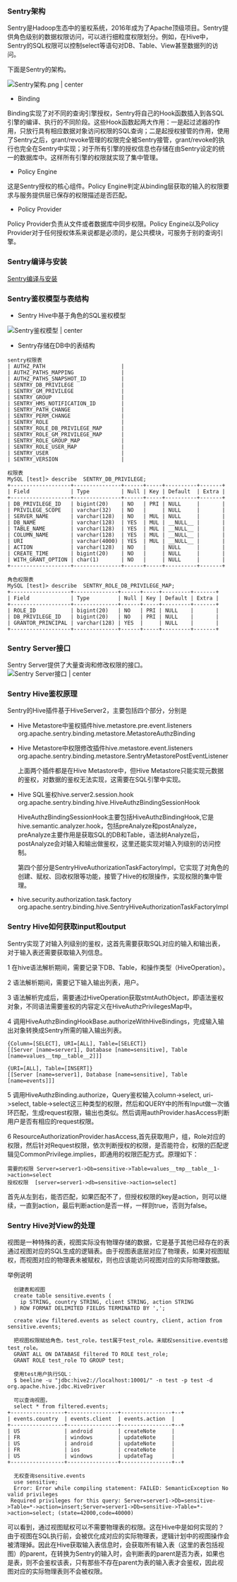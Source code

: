 
### Sentry架构

Sentry是Hadoop生态中的鉴权系统，2016年成为了Apache顶级项目。Sentry提供角色级别的数据权限访问，可以进行细粒度权限划分。例如，在Hive中，Sentry的SQL权限可以控制select等语句对DB、Table、View甚至数据列的访问。

下面是Sentry的架构。

![Sentry架构.png | center](Sentry_1.png)

* Binding

Binding实现了对不同的查询引擎授权，Sentry将自己的Hook函数插入到各SQL引擎的编译、执行的不同阶段。这些Hook函数起两大作用：一是起过滤器的作用，只放行具有相应数据对象访问权限的SQL查询；二是起授权接管的作用，使用了Sentry之后，grant/revoke管理的权限完全被Sentry接管，grant/revoke的执行也完全在Sentry中实现；对于所有引擎的授权信息也存储在由Sentry设定的统一的数据库中。这样所有引擎的权限就实现了集中管理。

* Policy Engine

这是Sentry授权的核心组件。Policy Engine判定从binding层获取的输入的权限要求与服务提供层已保存的权限描述是否匹配。

* Policy Provider

Policy Provider负责从文件或者数据库中同步权限。Policy Engine以及Policy Provider对于任何授权体系来说都是必须的，是公共模块，可服务于别的查询引擎。

### Sentry编译与安装

[Sentry编译与安装](Sentry编译与安装.md)

### Sentry鉴权模型与表结构
* Sentry Hive中基于角色的SQL鉴权模型

![Sentry鉴权模型 | center](Sentry_2.png)

* Sentry存储在DB中的表结构

```
sentry权限表
| AUTHZ_PATH                        |
| AUTHZ_PATHS_MAPPING               |
| AUTHZ_PATHS_SNAPSHOT_ID           |
| SENTRY_DB_PRIVILEGE               |
| SENTRY_GM_PRIVILEGE               |
| SENTRY_GROUP                      |
| SENTRY_HMS_NOTIFICATION_ID        |
| SENTRY_PATH_CHANGE                |
| SENTRY_PERM_CHANGE                |
| SENTRY_ROLE                       |
| SENTRY_ROLE_DB_PRIVILEGE_MAP      |
| SENTRY_ROLE_GM_PRIVILEGE_MAP      |
| SENTRY_ROLE_GROUP_MAP             |
| SENTRY_ROLE_USER_MAP              |
| SENTRY_USER                       |
| SENTRY_VERSION                    |

权限表
MySQL [test]> describe  SENTRY_DB_PRIVILEGE;
+-------------------+---------------+------+-----+----------+-------+
| Field             | Type          | Null | Key | Default  | Extra |
+-------------------+---------------+------+-----+----------+-------+
| DB_PRIVILEGE_ID   | bigint(20)    | NO   | PRI | NULL     |       |
| PRIVILEGE_SCOPE   | varchar(32)   | NO   |     | NULL     |       |
| SERVER_NAME       | varchar(128)  | NO   | MUL | NULL     |       |
| DB_NAME           | varchar(128)  | YES  | MUL | __NULL__ |       |
| TABLE_NAME        | varchar(128)  | YES  | MUL | __NULL__ |       |
| COLUMN_NAME       | varchar(128)  | YES  | MUL | __NULL__ |       |
| URI               | varchar(4000) | YES  | MUL | __NULL__ |       |
| ACTION            | varchar(128)  | NO   |     | NULL     |       |
| CREATE_TIME       | bigint(20)    | NO   |     | NULL     |       |
| WITH_GRANT_OPTION | char(1)       | NO   |     | NULL     |       |
+-------------------+---------------+------+-----+----------+-------+

角色权限表
MySQL [test]> describe  SENTRY_ROLE_DB_PRIVILEGE_MAP;
+-------------------+--------------+------+-----+---------+-------+
| Field             | Type         | Null | Key | Default | Extra |
+-------------------+--------------+------+-----+---------+-------+
| ROLE_ID           | bigint(20)   | NO   | PRI | NULL    |       |
| DB_PRIVILEGE_ID   | bigint(20)   | NO   | PRI | NULL    |       |
| GRANTOR_PRINCIPAL | varchar(128) | YES  |     | NULL    |       |
+-------------------+--------------+------+-----+---------+-------+

```
### Sentry Server接口
Sentry Server提供了大量查询和修改权限的接口。
![Sentry Server接口 | center](Sentry_3.png)

### Sentry Hive鉴权原理
Sentry的Hive插件基于HiveServer2，主要包括四个部分，分别是

* Hive Metastore中鉴权插件hive.metastore.pre.event.listeners
org.apache.sentry.binding.metastore.MetastoreAuthzBinding

* Hive Metastore中权限修改插件hive.metastore.event.listeners
org.apache.sentry.binding.metastore.SentryMetastorePostEventListener

  上面两个插件都是在Hive Metastore中，但Hive Metastore只能实现元数据的鉴权，对数据的鉴权无法实现，这需要在SQL引擎中实现。
* Hive SQL鉴权hive.server2.session.hook
org.apache.sentry.binding.hive.HiveAuthzBindingSessionHook

  HiveAuthzBindingSessionHook主要包括HiveAuthzBindingHook,它是hive.semantic.analyzer.hook，包括preAnalyze和postAnalyze，preAnalyze主要作用是获取SQL的DB和Table，语法树Analyze后，postAnalyze会对输入和输出做鉴权，这里还能实现对输入列级别的访问控制。

  第四个部分是SentryHiveAuthorizationTaskFactoryImpl，它实现了对角色的创建、赋权、回收权限等功能，接管了Hive的权限操作，实现权限的集中管理。
* hive.security.authorization.task.factory
org.apache.sentry.binding.hive.SentryHiveAuthorizationTaskFactoryImpl

### Sentry Hive如何获取input和output
Sentry实现了对输入列级别的鉴权，这首先需要获取SQL对应的输入和输出表，对于输入表还需要获取输入列信息。

1 在hive语法解析期间，需要记录下DB、Table，和操作类型（HiveOperation）。

2 语法解析期间，需要记下输入输出列表，用户。

3 语法解析完成后，需要通过HiveOperation获取stmtAuthObject，即语法鉴权对象，不同语法需要鉴权的内容定义在HiveAuthzPrivilegesMap中。

4 调用HiveAuthzBindingHookBase.authorizeWithHiveBindings，完成输入输出对象转换成Sentry所需的输入输出列表。

```
{Column=[SELECT], URI=[ALL], Table=[SELECT]}
[[Server [name=server1], Database [name=sensitive], Table [name=values__tmp__table__2]]]

{URI=[ALL], Table=[INSERT]}
[[Server [name=server1], Database [name=sensitive], Table [name=events]]]
```

5 调用HiveAuthzBinding.authorize，Query鉴权输入column->select, uri->select, table->select这三种类型的权限，然后和QUERY中的所有Input做一次循环匹配，生成request权限，输出也类似。然后调用authProvider.hasAccess判断用户是否有相应的request权限。

6 ResourceAuthorizationProvider.hasAccess,首先获取用户，组，Role对应的权限，然后针对Request权限，依次判断授权的权限，是否能符合，权限的匹配逻辑见CommonPrivilege.implies，即通用的权限匹配方式。原理如下：

```
需要的权限 Server=server1->Db=sensitive->Table=values__tmp__table__1->action=select
授权权限  [server=server1->db=sensitive->action=select]
```
首先从左到右，能否匹配，如果匹配不了，但授权权限的key是action，则可以继续，一直到action，最后判断action是否一样，一样则true，否则为false。


### Sentry Hive对View的处理
视图是一种特殊的表，视图实际没有物理存储的数据，它是基于其他已经存在的表通过视图对应的SQL生成的逻辑表。由于视图表底层对应了物理表，如果对视图赋权，而视图对应的物理表未被赋权，则也应该能访问视图对应的实际物理数据。

举例说明

```
  创建表和视图
  create table sensitive.events (
    ip STRING, country STRING, client STRING, action STRING
  ) ROW FORMAT DELIMITED FIELDS TERMINATED BY ',';

  create view filtered.events as select country, client, action from sensitive.events;

  把视图权限赋给角色，test_role，test属于test_role。未赋权sensitive.events给test_role。
  GRANT ALL ON DATABASE filtered TO ROLE test_role;
  GRANT ROLE test_role TO GROUP test;

  使用test用户执行SQL：
  $ beeline -u "jdbc:hive2://localhost:10001/" -n test -p test -d org.apache.hive.jdbc.HiveDriver

  可以查询视图，
  select * from filtered.events;
+-----------------+----------------+----------------+--+
| events.country  | events.client  | events.action  |
+-----------------+----------------+----------------+--+
| US              | android        | createNote     |
| FR              | windows        | updateNote     |
| US              | android        | updateNote     |
| FR              | ios            | createNote     |
| US              | windows        | updateTag      |
+-----------------+----------------+----------------+--+

  无权查询sensitive.events
  use sensitive;
  Error: Error while compiling statement: FAILED: SemanticException No valid privileges
 Required privileges for this query: Server=server1->Db=sensitive->Table=*->action=insert;Server=server1->Db=sensitive->Table=*->action=select; (state=42000,code=40000)
```

可以看到，通过视图赋权可以不需要物理表的权限。这在Hive中是如何实现的？由于视图在SQL执行前，会被优化成对应的实际物理表，逻辑计划中的视图操作会被清理掉。因此在Hive获取输入表信息时，会获取所有输入表（这里的表包括视图）的parent，在转换为Sentry的输入时，会判断表的parent是否为表，如果也是表，则不会鉴权该表，只有那些不存在parent为表的输入表才会鉴权，因此视图对应的实际物理表则不会被权限。

